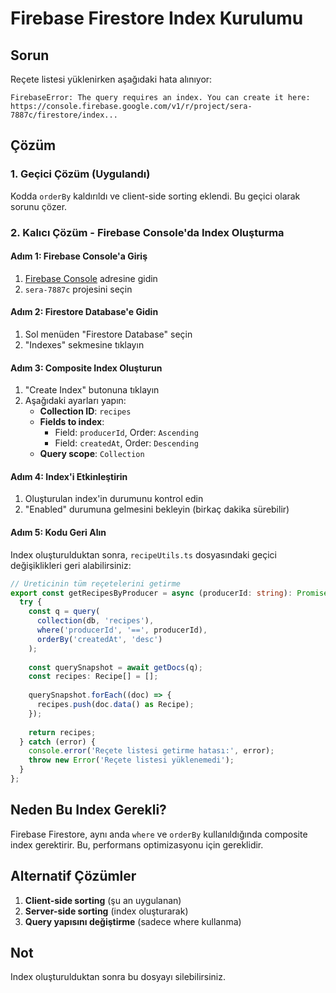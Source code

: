 # Firebase Firestore Index Kurulumu

## Sorun
Reçete listesi yüklenirken aşağıdaki hata alınıyor:
```
FirebaseError: The query requires an index. You can create it here: https://console.firebase.google.com/v1/r/project/sera-7887c/firestore/index...
```

## Çözüm

### 1. Geçici Çözüm (Uygulandı)
Kodda `orderBy` kaldırıldı ve client-side sorting eklendi. Bu geçici olarak sorunu çözer.

### 2. Kalıcı Çözüm - Firebase Console'da Index Oluşturma

#### Adım 1: Firebase Console'a Giriş
1. [Firebase Console](https://console.firebase.google.com/) adresine gidin
2. `sera-7887c` projesini seçin

#### Adım 2: Firestore Database'e Gidin
1. Sol menüden "Firestore Database" seçin
2. "Indexes" sekmesine tıklayın

#### Adım 3: Composite Index Oluşturun
1. "Create Index" butonuna tıklayın
2. Aşağıdaki ayarları yapın:
   - **Collection ID**: `recipes`
   - **Fields to index**:
     - Field: `producerId`, Order: `Ascending`
     - Field: `createdAt`, Order: `Descending`
   - **Query scope**: `Collection`

#### Adım 4: Index'i Etkinleştirin
1. Oluşturulan index'in durumunu kontrol edin
2. "Enabled" durumuna gelmesini bekleyin (birkaç dakika sürebilir)

#### Adım 5: Kodu Geri Alın
Index oluşturulduktan sonra, `recipeUtils.ts` dosyasındaki geçici değişiklikleri geri alabilirsiniz:

```typescript
// Üreticinin tüm reçetelerini getirme
export const getRecipesByProducer = async (producerId: string): Promise<Recipe[]> => {
  try {
    const q = query(
      collection(db, 'recipes'),
      where('producerId', '==', producerId),
      orderBy('createdAt', 'desc')
    );
    
    const querySnapshot = await getDocs(q);
    const recipes: Recipe[] = [];
    
    querySnapshot.forEach((doc) => {
      recipes.push(doc.data() as Recipe);
    });
    
    return recipes;
  } catch (error) {
    console.error('Reçete listesi getirme hatası:', error);
    throw new Error('Reçete listesi yüklenemedi');
  }
};
```

## Neden Bu Index Gerekli?
Firebase Firestore, aynı anda `where` ve `orderBy` kullanıldığında composite index gerektirir. Bu, performans optimizasyonu için gereklidir.

## Alternatif Çözümler
1. **Client-side sorting** (şu an uygulanan)
2. **Server-side sorting** (index oluşturarak)
3. **Query yapısını değiştirme** (sadece where kullanma)

## Not
Index oluşturulduktan sonra bu dosyayı silebilirsiniz. 